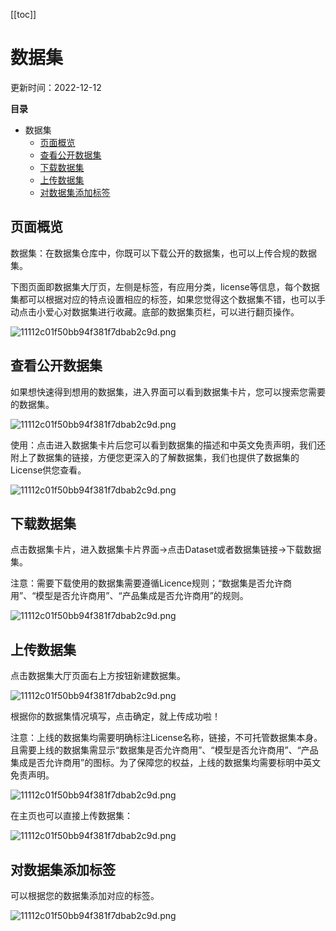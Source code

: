 [[toc]]

# 数据集

更新时间：2022-12-12

**目录**

- 数据集
  - [页面概览](#页面概览)
  - [查看公开数据集](#查看公开数据集)
  - [下载数据集](#下载数据集)
  - [上传数据集](#上传数据集)
  - [对数据集添加标签](#对数据集添加标签)

## 页面概览

数据集：在数据集仓库中，你既可以下载公开的数据集，也可以上传合规的数据集。

下图页面即数据集大厅页，左侧是标签，有应用分类，license等信息，每个数据集都可以根据对应的特点设置相应的标签，如果您觉得这个数据集不错，也可以手动点击小爱心对数据集进行收藏。底部的数据集页栏，可以进行翻页操作。

![11112c01f50bb94f381f7dbab2c9d.png](https://obs-xihe-beijing4.obs.cn-north-4.myhuaweicloud.com/xihe-img/%E6%96%B0_%E6%95%B0%E6%8D%AE%E9%9B%86/WechatIMG555.png)

## 查看公开数据集

如果想快速得到想用的数据集，进入界面可以看到数据集卡片，您可以搜索您需要的数据集。

![11112c01f50bb94f381f7dbab2c9d.png](https://obs-xihe-beijing4.obs.cn-north-4.myhuaweicloud.com/xihe-img/%E6%96%B0_%E6%95%B0%E6%8D%AE%E9%9B%86/WechatIMG556.png)

使用：点击进入数据集卡片后您可以看到数据集的描述和中英文免责声明，我们还附上了数据集的链接，方便您更深入的了解数据集，我们也提供了数据集的License供您查看。

![11112c01f50bb94f381f7dbab2c9d.png](https://obs-xihe-beijing4.obs.cn-north-4.myhuaweicloud.com/xihe-img/%E6%96%B0_%E6%95%B0%E6%8D%AE%E9%9B%86/WechatIMG557.png)

## 下载数据集

点击数据集卡片，进入数据集卡片界面->点击Dataset或者数据集链接->下载数据集。

注意：需要下载使用的数据集需要遵循Licence规则；“数据集是否允许商用”、“模型是否允许商用”、“产品集成是否允许商用”的规则。

![11112c01f50bb94f381f7dbab2c9d.png](https://obs-xihe-beijing4.obs.cn-north-4.myhuaweicloud.com/xihe-img/%E6%96%B0_%E6%95%B0%E6%8D%AE%E9%9B%86/WechatIMG558.png)

## 上传数据集

点击数据集大厅页面右上方按钮新建数据集。

![11112c01f50bb94f381f7dbab2c9d.png](https://obs-xihe-beijing4.obs.cn-north-4.myhuaweicloud.com/xihe-img/%E6%96%B0_%E6%95%B0%E6%8D%AE%E9%9B%86/WechatIMG559.png)

根据你的数据集情况填写，点击确定，就上传成功啦！

注意：上线的数据集均需要明确标注License名称，链接，不可托管数据集本身。且需要上线的数据集需显示“数据集是否允许商用”、“模型是否允许商用”、“产品集成是否允许商用”的图标。为了保障您的权益，上线的数据集均需要标明中英文免责声明。

![11112c01f50bb94f381f7dbab2c9d.png](https://obs-xihe-beijing4.obs.cn-north-4.myhuaweicloud.com/xihe-img/%E6%96%B0_%E6%95%B0%E6%8D%AE%E9%9B%86/WechatIMG560.png)

在主页也可以直接上传数据集：

![11112c01f50bb94f381f7dbab2c9d.png](https://obs-xihe-beijing4.obs.cn-north-4.myhuaweicloud.com/xihe-img/%E6%96%B0_%E6%95%B0%E6%8D%AE%E9%9B%86/WechatIMG561.png)

## 对数据集添加标签

可以根据您的数据集添加对应的标签。

![11112c01f50bb94f381f7dbab2c9d.png](https://obs-xihe-beijing4.obs.cn-north-4.myhuaweicloud.com/xihe-img/%E6%96%B0_%E6%95%B0%E6%8D%AE%E9%9B%86/WechatIMG562.png)